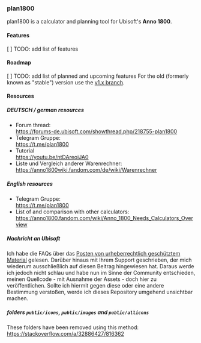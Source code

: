 ### plan1800
plan1800 is a calculator and planning tool for Ubisoft's **Anno 1800**.

#### Features
[ ] TODO: add list of features

#### Roadmap
[ ] TODO: add list of planned and upcoming features
For the old (formerly known as "stable") version use the [v1.x branch](https://github.com/auipga/plan1800/tree/v1.x).

#### Resources

##### DEUTSCH / german resources
- Forum thread:  
  https://forums-de.ubisoft.com/showthread.php/218755-plan1800
- Telegram Gruppe:  
  https://t.me/plan1800
- Tutorial  
  https://youtu.be/ntDAreoiJA0
- Liste und Vergleich anderer Warenrechner:  
  https://anno1800wiki.fandom.com/de/wiki/Warenrechner

##### English resources
- Telegram Gruppe:  
  https://t.me/plan1800
- List of and comparison with other calculators:  
  https://anno1800.fandom.com/wiki/Anno_1800_Needs_Calculators_Overview

##### Nachricht an Ubisoft
Ich habe die FAQs über das [Posten von urheberrechtlich geschütztem Material](https://anonym.to/?https://support.ubisoft.com/de-DE/faqs/000025598)
gelesen. Darüber hinaus mit Ihrem Support geschrieben, der mich wiederum ausschließlich auf diesen Beitrag hingewiesen hat.
Daraus werde ich jedoch nicht schlau und habe nun im Sinne der Community entschieden, meinen Quellcode - mit Ausnahme 
der Assets - doch hier zu veröffentlichen. Sollte ich hiermit gegen diese oder eine andere Bestimmung verstoßen, 
werde ich dieses Repository umgehend unsichtbar machen.

##### folders `public/icons`, `public/images` and `public/allicons`
These folders have been removed using this method: https://stackoverflow.com/a/32886427/816362